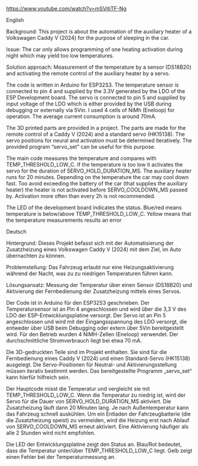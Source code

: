 https://www.youtube.com/watch?v=mSVitiTF-Ng

English

Background: This project is about the automation of the auxiliary heater of a Volkswagen Caddy V (2024) for the purpose of sleeping in the car. 

Issue: The car only allows programming of one heating  activation during night which may yield too low temperatures.

Solution approach: Measurement of the temperature by a sensor (DS18B20) and activating the remote control of the auxiliary heater by a servo.

The code is written in Arduino for ESP32S3. The temperature sensor is connected to pin 4 and supplied by the 3.3V generated by the LDO of the ESP Development board. The servo is connected to pin 5 and supplied by input voltage of the LDO which is either provided by the USB during debugging or externally via 5Vin. I used 4 cells of NiMh (Eneloop) for operation. The average current consumption is around 70mA.

The 3D printed parts are provided in a project. The parts are made for the remote control of a Caddy V (2024) and a standard servo (HK15138). The servo positions for neural and activation must be determined iteratively. The provided program “servo_set” can be useful for this purpose.

The main code measures the temperature and compares with TEMP_THRESHOLD_LOW_C. If the temperature is too low it activates the servo for the duration of SERVO_HOLD_DURATION_MS. The auxiliary heater runs for 20 minutes. Depending on the temperature the car may cool down fast. Too avoid exceeding the battery of the car (that supplies the auxiliary heater) the heater is not activated before SERVO_COOLDOWN_MS passed by. Activation more often than every 2h is not recommended. 

The LED of the development board indicates the status. Blue/red means temperature is below/above TEMP_THRESHOLD_LOW_C. Yellow means that the temperature measurements results an error

Deutsch

Hintergrund: Dieses Projekt befasst sich mit der Automatisierung der Zusatzheizung eines Volkswagen Caddy V (2024) mit dem Ziel, im Auto übernachten zu können.

Problemstellung: Das Fahrzeug erlaubt nur eine Heizungsaktivierung während der Nacht, was zu zu niedrigen Temperaturen führen kann.

Lösungsansatz: Messung der Temperatur über einen Sensor (DS18B20) und Aktivierung der Fernbedienung der Zusatzheizung mittels eines Servos.

Der Code ist in Arduino für den ESP32S3 geschrieben. Der Temperatursensor ist an Pin 4 angeschlossen und wird über die 3,3 V des LDO der ESP-Entwicklungsplatine versorgt. Der Servo ist an Pin 5 angeschlossen und wird mit der Eingangsspannung des LDO versorgt, die entweder über USB beim Debugging oder extern über 5Vin bereitgestellt wird. Für den Betrieb wurden 4 NiMH-Zellen (Eneloop) verwendet. Der durchschnittliche Stromverbrauch liegt bei etwa 70 mA.

Die 3D-gedruckten Teile sind im Projekt enthalten. Sie sind für die Fernbedienung eines Caddy V (2024) und einen Standard-Servo (HK15138) ausgelegt. Die Servo-Positionen für Neutral- und Aktivierungsstellung müssen iterativ bestimmt werden. Das bereitgestellte Programm „servo_set“ kann hierfür hilfreich sein.

Der Hauptcode misst die Temperatur und vergleicht sie mit TEMP_THRESHOLD_LOW_C. Wenn die Temperatur zu niedrig ist, wird der Servo für die Dauer von SERVO_HOLD_DURATION_MS aktiviert. Die Zusatzheizung läuft dann 20 Minuten lang. Je nach Außentemperatur kann das Fahrzeug schnell auskühlen. Um ein Entladen der Fahrzeugbatterie (die die Zusatzheizung speist) zu vermeiden, wird die Heizung erst nach Ablauf von SERVO_COOLDOWN_MS erneut aktiviert. Eine Aktivierung häufiger als alle 2 Stunden wird nicht empfohlen.

Die LED der Entwicklungsplatine zeigt den Status an. Blau/Rot bedeutet, dass die Temperatur unter/über TEMP_THRESHOLD_LOW_C liegt. Gelb zeigt einen Fehler bei der Temperaturmessung an.


